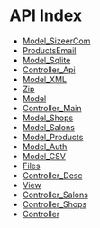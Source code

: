 API Index
=========

* [Model_SizeerCom](Model_SizeerCom.md)
* [ProductsEmail](ProductsEmail.md)
* [Model_Sqlite](Model_Sqlite.md)
* [Controller_Api](Controller_Api.md)
* [Model_XML](Model_XML.md)
* [Zip](Zip.md)
* [Model](Model.md)
* [Controller_Main](Controller_Main.md)
* [Model_Shops](Model_Shops.md)
* [Model_Salons](Model_Salons.md)
* [Model_Products](Model_Products.md)
* [Model_Auth](Model_Auth.md)
* [Model_CSV](Model_CSV.md)
* [Files](Files.md)
* [Controller_Desc](Controller_Desc.md)
* [View](View.md)
* [Controller_Salons](Controller_Salons.md)
* [Controller_Shops](Controller_Shops.md)
* [Controller](Controller.md)

